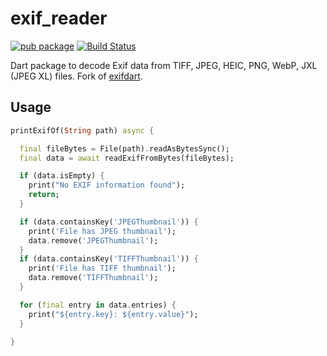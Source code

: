 # exif_reader

[![pub package](https://img.shields.io/pub/v/exif_reader.svg)](https://pub.dev/packages/exif_reader)
[![Build Status](https://github.com/mgenware/exif_reader/workflows/Dart/badge.svg)](https://github.com/mgenware/exif_reader/actions)

Dart package to decode Exif data from TIFF, JPEG, HEIC, PNG, WebP, JXL (JPEG XL) files. Fork of [exifdart](https://github.com/bigflood/dartexif).

## Usage

```dart
printExifOf(String path) async {

  final fileBytes = File(path).readAsBytesSync();
  final data = await readExifFromBytes(fileBytes);

  if (data.isEmpty) {
    print("No EXIF information found");
    return;
  }

  if (data.containsKey('JPEGThumbnail')) {
    print('File has JPEG thumbnail');
    data.remove('JPEGThumbnail');
  }
  if (data.containsKey('TIFFThumbnail')) {
    print('File has TIFF thumbnail');
    data.remove('TIFFThumbnail');
  }

  for (final entry in data.entries) {
    print("${entry.key}: ${entry.value}");
  }

}
```

